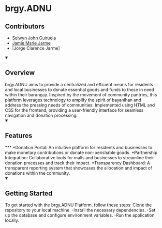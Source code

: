 # brgy.ADNU
## Contributors
- [Selwyn John Guiruela](https://github.com/selwynjohn)
- [Jamie Marie Jarme](https://github.com/jamienewtron)
- [Jorge Clarence Jarme]


<details open>
    <summary> <h2>Overview</h2> </summary>
    brgy.ADNU aims to provide a centralized and efficient means for residents and local businesses to donate essential goods and funds to those in need within their barangay. Inspired by the movement of community pantries, this platform leverages technology to amplify the spirit of bayanihan and address the pressing needs of communities. 
Implemented using HTML and CSS for the frontend, providing a user-friendly interface for seamless navigation and donation processing. 
</details>
<details open>
     <summary> <h2>Features</h2> </summary>
***
*Donation Portal: An intuitive platform for residents and businesses to make monetary contributions or donate non-perishable goods.
*Partnership Integration: Collaborative tools for malls and businesses to streamline their donation processes and track their impact.
*Transparency Dashboard: A transparent reporting system that showcases the allocation and impact of donations within the community.
</details>

<details open>
    <summary> <h2>Getting Started</h2></summary>
    To get started with the brgy.ADNU Platform, follow these steps:
Clone the repository to your local machine.
-Install the necessary dependencies.
-Set up the database and configure environment variables.
-Run the application locally.
